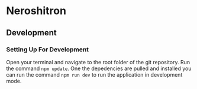 # Neroshitron

## Development

### Setting Up For Development

Open your terminal and navigate to the root folder of the git repository. 
Run the command `npm update`. 
One the depedencies are pulled and installed you can run the command `npm run dev` to run the application in development mode.
 